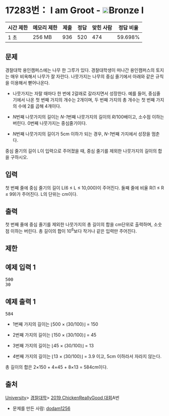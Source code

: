 # 17283번： I am Groot - <img src="https://static.solved.ac/tier_small/5.svg" style="height:20px" />Bronze I


| 시간 제한 | 메모리 제한 | 제출 | 정답 | 맞힌 사람 | 정답 비율 |
| --- | --- | --- | --- | --- | --- |
| 1 초 | 256 MB | 936 | 520 | 474 | 59.698% |



## 문제


경찰대학 용인캠퍼스에는 나무 한 그루가 있다. 경찰대학생이 떠나간 용인캠퍼스의 토지는 매우 비옥해서 나무가 잘 자란다. 나뭇가지는 나무의 중심 줄기에서 아래와 같은 규칙을 이용해서 뻗어나온다.

- 나뭇가지는 자랄 때마다 한 번에 2갈래로 갈라지면서 성장한다. 예를 들어, 중심줄기에서 나온 첫 번째 가지의 개수는 2개이며, 두 번째 가지의 총 개수는 첫 번째 가지의 수에 2를 곱해 4개이다.

- <em>N</em>번째 나뭇가지의 길이는 <em>N-1</em>번째 나뭇가지의 길이의 <em>R</em>/100배이고, 소수점 이하는 버린다. 0번째 나뭇가지는 중심줄기이다.
- <em>N</em>번째 나뭇가지의 길이가 5cm 이하가 되는 경우, <em>N-1</em>번째 가지에서 성장을 멈춘다.

중심 줄기의 길이 L이 입력으로 주어졌을 때, 중심 줄기를 제외한 나뭇가지의 길이의 합을 구하시오.




## 입력


첫 번째 줄에 중심 줄기의 길이 L(6 ≤ L ≤ 10,000)이 주어진다. 둘째 줄에 비율 R(1 ≤ R ≤ 99)가 주어진다. L의 단위는 cm이다.




## 출력


첫 번째 줄에 중심 줄기를 제외한 나뭇가지의 총 길이의 합을 cm단위로 출력하며, 소숫점 이하는 버린다. 총 길이의 합이 10<sup>6</sup>보다 작거나 같은 입력만 주어진다.



## 제한




## 예제 입력 1


<pre>500
30
</pre>


## 예제 출력 1


<pre>584
</pre>


- 1번째 가지의 길이는 ⌊500 × (30/100)⌋ = 150

- 2번째 가지의 길이는 ⌊150 × (30/100)⌋ = 45

- 3번째 가지의 길이는 ⌊45 × (30/100)⌋ = 13

- 4번째 가지의 길이는 ⌊13 × (30/100)⌋ = 3.9 이고, 5cm 이하라서 자라지 않는다.


총 길이의 합은 2×150 + 4×45 + 8×13 = 584cm이다.








## 출처


[University](/category/5)> [경찰대학](/category/452)> [2019 ChickenReallyGood 대회](/category/detail/2039)A번
- 문제를 만든 사람: [dodam1256](/user/dodam1256)




